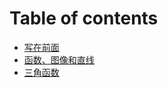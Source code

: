 # Table of contents

* [写在前面](README.md)
* [函数、图像和直线](<README (1).md>)
* [三角函数](san-jiao-han-shu.md)
